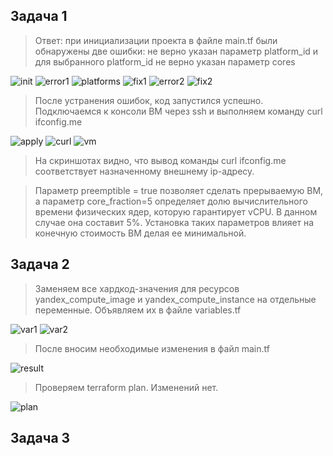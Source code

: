## Задача 1

>Ответ: при инициализации проекта в файле main.tf были обнаружены две ошибки: не верно указан параметр platform_id и для выбранного platform_id не верно указан параметр cores

![init](task1/init.png)
![error1](task1/error1.png)
![platforms](task1/platforms.png)
![fix1](task1/fix1.png)
![error2](task1/error2.png)
![fix2](task1/fix2.png)

>После устранения ошибок, код запустился успешно. Подключаемся к консоли ВМ через ssh и выполняем команду  curl ifconfig.me

![apply](task1/apply.png)
![curl](task1/curl.png)
![vm](task1/vm.png)

>На скриншотах видно, что вывод команды curl ifconfig.me соответствует назначенному внешнему ip-адресу.

>Параметр preemptible = true позволяет сделать прерываемую ВМ, а параметр core_fraction=5 определяет долю вычислительного времени физических ядер, которую гарантирует vCPU. В данном случае она составит 5%. Установка таких параметров влияет на конечную стоимость ВМ делая ее минимальной.

## Задача 2

>Заменяем все хардкод-значения для ресурсов yandex_compute_image и yandex_compute_instance на отдельные переменные. Объявляем их в файле variables.tf

![var1](task2/var1.png)
![var2](task2/var2.png)

>После вносим необходимые изменения в файл main.tf

![result](task2/result.png)

>Проверяем terraform plan. Изменений нет.

![plan](task2/plan.png)

## Задача 3

